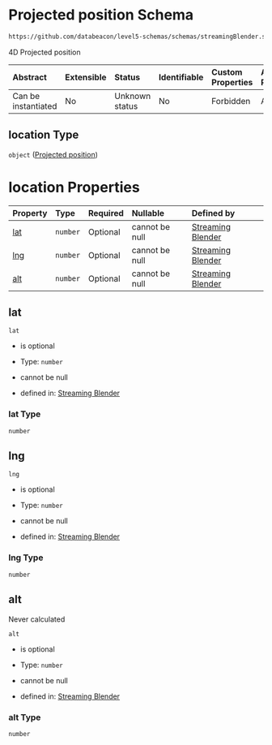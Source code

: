 # Projected position Schema

```txt
https://github.com/databeacon/level5-schemas/schemas/streamingBlender.schema.json#/properties/nct/properties/projExit/properties/location
```

4D Projected position

| Abstract            | Extensible | Status         | Identifiable | Custom Properties | Additional Properties | Access Restrictions | Defined In                                                                                      |
| :------------------ | :--------- | :------------- | :----------- | :---------------- | :-------------------- | :------------------ | :---------------------------------------------------------------------------------------------- |
| Can be instantiated | No         | Unknown status | No           | Forbidden         | Allowed               | none                | [streamingBlender.schema.json\*](../../out/streamingBlender.schema.json "open original schema") |

## location Type

`object` ([Projected position](streamingblender-properties-non-conflicting-flights-properties-exit-projection-properties-projected-position.md))

# location Properties

| Property    | Type     | Required | Nullable       | Defined by                                                                                                                                                                                                                                                                                                     |
| :---------- | :------- | :------- | :------------- | :------------------------------------------------------------------------------------------------------------------------------------------------------------------------------------------------------------------------------------------------------------------------------------------------------------- |
| [lat](#lat) | `number` | Optional | cannot be null | [Streaming Blender](streamingblender-properties-non-conflicting-flights-properties-exit-projection-properties-projected-position-properties-lat.md "https://github.com/databeacon/level5-schemas/schemas/streamingBlender.schema.json#/properties/nct/properties/projExit/properties/location/properties/lat") |
| [lng](#lng) | `number` | Optional | cannot be null | [Streaming Blender](streamingblender-properties-non-conflicting-flights-properties-exit-projection-properties-projected-position-properties-lng.md "https://github.com/databeacon/level5-schemas/schemas/streamingBlender.schema.json#/properties/nct/properties/projExit/properties/location/properties/lng") |
| [alt](#alt) | `number` | Optional | cannot be null | [Streaming Blender](streamingblender-properties-non-conflicting-flights-properties-exit-projection-properties-projected-position-properties-alt.md "https://github.com/databeacon/level5-schemas/schemas/streamingBlender.schema.json#/properties/nct/properties/projExit/properties/location/properties/alt") |

## lat



`lat`

*   is optional

*   Type: `number`

*   cannot be null

*   defined in: [Streaming Blender](streamingblender-properties-non-conflicting-flights-properties-exit-projection-properties-projected-position-properties-lat.md "https://github.com/databeacon/level5-schemas/schemas/streamingBlender.schema.json#/properties/nct/properties/projExit/properties/location/properties/lat")

### lat Type

`number`

## lng



`lng`

*   is optional

*   Type: `number`

*   cannot be null

*   defined in: [Streaming Blender](streamingblender-properties-non-conflicting-flights-properties-exit-projection-properties-projected-position-properties-lng.md "https://github.com/databeacon/level5-schemas/schemas/streamingBlender.schema.json#/properties/nct/properties/projExit/properties/location/properties/lng")

### lng Type

`number`

## alt

Never calculated

`alt`

*   is optional

*   Type: `number`

*   cannot be null

*   defined in: [Streaming Blender](streamingblender-properties-non-conflicting-flights-properties-exit-projection-properties-projected-position-properties-alt.md "https://github.com/databeacon/level5-schemas/schemas/streamingBlender.schema.json#/properties/nct/properties/projExit/properties/location/properties/alt")

### alt Type

`number`
